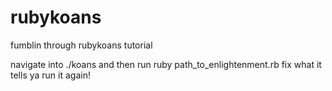 # rubykoans
fumblin through rubykoans tutorial

navigate into ./koans
and then run ruby path_to_enlightenment.rb
fix what it tells ya
run it again!